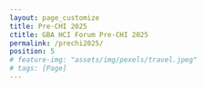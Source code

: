 ```yaml
---
layout: page_customize
title: Pre-CHI 2025
ctitle: GBA HCI Forum Pre-CHI 2025
permalink: /prechi2025/
position: 5
# feature-img: "assets/img/pexels/travel.jpeg"
# tags: [Page]
---
```

